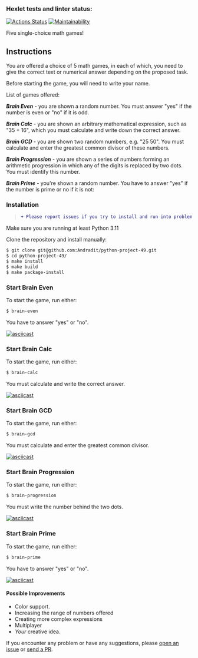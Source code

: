 ### Hexlet tests and linter status:
[![Actions Status](https://github.com/Andradit/python-project-49/workflows/hexlet-check/badge.svg)](https://github.com/Andradit/python-project-49/actions)
[![Maintainability](https://api.codeclimate.com/v1/badges/1cc7b38eb837cfaaa97e/maintainability)](https://codeclimate.com/github/Andradit/python-project-49/maintainability)

Five single-choice math games!

## Instructions

You are offered a choice of 5 math games, in each of which, you need to give the correct text or numerical answer depending on the proposed task.

Before starting the game, you will need to write your name.

List of games offered:

***Brain Even*** - you are shown a random number. You must answer "yes" if the number is even or "no" if it is odd.

***Brain Calc*** - you are shown an arbitrary mathematical expression, such as "35 + 16", which you must calculate and write down the correct answer.

***Brain GCD*** - you are shown two random numbers, e.g. "25 50". You must calculate and enter the greatest common divisor of these numbers.

***Brain Progression*** - you are shown a series of numbers forming an arithmetic progression in which any of the digits is replaced by two dots. You must identify this number.

***Brain Prime*** - you're shown a random number. You have to answer "yes" if the number is prime or no if it is not:

### Installation

> ```diff
> + Please report issues if you try to install and run into problems!
> ```

Make sure you are running at least Python 3.11

Clone the repository and install manually:

```bash
$ git clone git@github.com:Andradit/python-project-49.git
$ cd python-project-49/
$ make install
$ make build
$ make package-install
```
### Start Brain Even
To start the game, run either:
```bash
$ brain-even
```
You have to answer "yes" or "no".

[![asciicast](https://asciinema.org/a/wgaKJZF3WAWyU6Sly25bEYyaE.svg)](https://asciinema.org/a/wgaKJZF3WAWyU6Sly25bEYyaE)

### Start Brain Calc
To start the game, run either:
```bash
$ brain-calc
```
You must calculate and write the correct answer.

[![asciicast](https://asciinema.org/a/GIMMJU9vzL2Muf60665dI6Wne.svg)](https://asciinema.org/a/GIMMJU9vzL2Muf60665dI6Wne)

### Start Brain GCD
To start the game, run either:
```bash
$ brain-gcd
```
You must calculate and enter the greatest common divisor.

[![asciicast](https://asciinema.org/a/02jhA24vr6ozCAE5ujbp582NU.svg)](https://asciinema.org/a/02jhA24vr6ozCAE5ujbp582NU)

### Start Brain Progression
To start the game, run either:
```bash
$ brain-progression
```
You must write the number behind the two dots.

[![asciicast](https://asciinema.org/a/UTPLPKzAxSpsSANVs0nuJGiPS.svg)](https://asciinema.org/a/UTPLPKzAxSpsSANVs0nuJGiPS)

### Start Brain Prime
To start the game, run either:
```bash
$ brain-prime
```
You have to answer "yes" or "no".

[![asciicast](https://asciinema.org/a/ZTuvvX9cfIZgLJ7h3dGIQUdDR.svg)](https://asciinema.org/a/ZTuvvX9cfIZgLJ7h3dGIQUdDR)

#### Possible Improvements

- Color support.
- Increasing the range of numbers offered
- Сreating more complex expressions
- Multiplayer
- *Your* creative idea.

If you encounter any problem or have any suggestions, please [open an issue](https://github.com/Andradit/python-project-49/issues/new) or [send a PR](https://github.com/Andradit/python-project-49/pulls).
